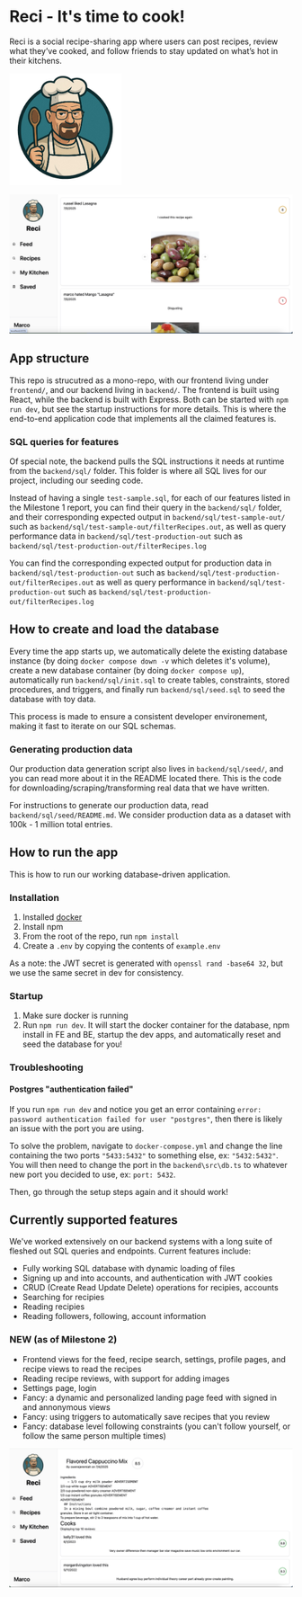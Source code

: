 # Reci - It's time to cook!

Reci is a social recipe-sharing app where users can post recipes, review what they’ve cooked, and follow friends to stay updated on what’s hot in their kitchens.

<img src="reci.png" alt="Reci Logo" width="200">

![Landing page screenshot](screenshot.png)

## App structure

This repo is strucutred as a mono-repo, with our frontend living under `frontend/`, and our backend living in `backend/`. The frontend is built using React, while the backend is built with Express. Both can be started with `npm run dev`, but see the startup instructions for more details. This is where the end-to-end application code that implements all the claimed features is.

### SQL queries for features

Of special note, the backend pulls the SQL instructions it needs at runtime from the `backend/sql/` folder. This folder is where all SQL lives for our project, including our seeding code.

Instead of having a single `test-sample.sql`, for each of our features listed in the Milestone 1 report, you can find their query in the `backend/sql/` folder, and their corresponding expected output in `backend/sql/test-sample-out/` such as `backend/sql/test-sample-out/filterRecipes.out`, as well as query performance data in `backend/sql/test-production-out` such as `backend/sql/test-production-out/filterRecipes.log`

You can find the corresponding expected output for production data in `backend/sql/test-production-out` such as `backend/sql/test-production-out/filterRecipes.out` as well as query performance in `backend/sql/test-production-out` such as `backend/sql/test-production-out/filterRecipes.log`

## How to create and load the database

Every time the app starts up, we automatically delete the existing database instance (by doing `docker compose down -v` which deletes it's volume), create a new database container (by doing `docker compose up`), automatically run `backend/sql/init.sql` to create tables, constraints, stored procedures, and triggers, and finally run `backend/sql/seed.sql` to seed the database with toy data.

This process is made to ensure a consistent developer environement, making it fast to iterate on our SQL schemas.

### Generating production data

Our production data generation script also lives in `backend/sql/seed/`, and you can read more about it in the README located there. This is the code for downloading/scraping/transforming real data that we have written.

For instructions to generate our production data, read `backend/sql/seed/README.md`. We consider production data as a dataset with 100k - 1 million total entries.

## How to run the app

This is how to run our working database-driven application.

### Installation

1. Installed [docker](https://www.docker.com/get-started/)
2. Install npm
3. From the root of the repo, run `npm install`
4. Create a `.env` by copying the contents of `example.env`

As a note: the JWT secret is generated with `openssl rand -base64 32`, but we use the same secret in dev for consistency.

### Startup

1. Make sure docker is running
2. Run `npm run dev`. It will start the docker container for the database, npm install in FE and BE, startup the dev apps, and automatically reset and seed the database for you!

### Troubleshooting

#### Postgres "authentication failed"

If you run `npm run dev` and notice you get an error containing `error: password authentication failed for user "postgres"`, then there is likely an issue with the port you are using.

To solve the problem, navigate to `docker-compose.yml` and change the line containing the two ports `"5433:5432"` to something else, ex: `"5432:5432"`. You will then need to change the port in the `backend\src\db.ts` to whatever new port you decided to use, ex: `port: 5432`.

Then, go through the setup steps again and it should work!

## Currently supported features

We've worked extensively on our backend systems with a long suite of fleshed out SQL queries and endpoints. Current features include:

- Fully working SQL database with dynamic loading of files
- Signing up and into accounts, and authentication with JWT cookies
- CRUD (Create Read Update Delete) operations for recipies, accounts
- Searching for recipies
- Reading recipies
- Reading followers, following, account information

### NEW (as of Milestone 2)

- Frontend views for the feed, recipe search, settings, profile pages, and recipe views to read the recipes
- Reading recipe reviews, with support for adding images
- Settings page, login 
- Fancy: a dynamic and personalized landing page feed with signed in and annonymous views
- Fancy: using triggers to automatically save recipes that you review
- Fancy: database level following constraints (you can't follow yourself, or follow the same person multiple times)


![Recipe page](recipe_page.png)
